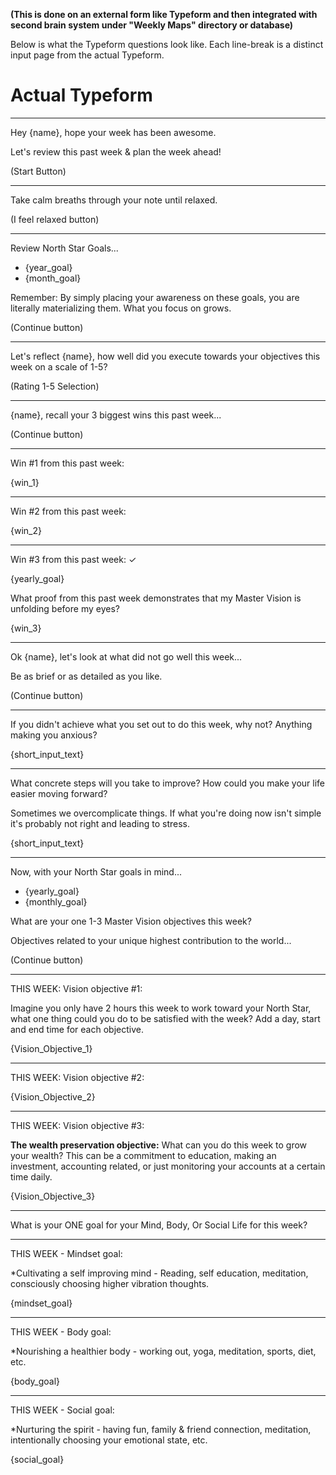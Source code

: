 **(This is done on an external form like Typeform and then integrated with second brain system under "Weekly Maps" directory or database)**

Below is what the Typeform questions look like. Each line-break is a distinct input page from the actual Typeform.

# Actual Typeform

---

Hey {name}, hope your week has been awesome.

Let's review this past week & plan the week ahead!

(Start Button)


---

Take calm breaths through your note until relaxed.

(I feel relaxed button)

---

Review North Star Goals...

- {year_goal}
- {month_goal}

Remember: By simply placing your awareness on these goals, you are literally materializing them. What you focus on grows. 

(Continue button)

---

Let's reflect {name}, how well did you execute towards your objectives this week on a scale of 1-5?

(Rating 1-5 Selection)

---

{name}, recall your 3 biggest wins this past week...

(Continue button)

---

Win #1 from this past week:

{win_1}

---


Win #2 from this past week:

{win_2}

---

Win #3 from this past week: ✓ 

{yearly_goal}

What proof from this past week demonstrates that my Master Vision is unfolding before my eyes?

{win_3}

---

Ok {name}, let's look at what did not go well this week...

Be as brief or as detailed as you like.

(Continue button)

---

If you didn't achieve what you set out to do this week, why not? Anything making you anxious?

{short_input_text}

---

What concrete steps will you take to improve? How could you make your life easier moving forward?

Sometimes we overcomplicate things. If what you're doing now isn't simple it's probably not right and leading to stress.

{short_input_text}

---

Now, with your North Star goals in mind...

- {yearly_goal}
- {monthly_goal}

What are your one 1-3 Master Vision objectives this week?

Objectives related to your unique highest contribution to the world...

(Continue button)

---

THIS WEEK: Vision objective #1:

Imagine you only have 2 hours this week to work toward your North Star, what one thing could you do to be satisfied with the week? Add a day, start and end time for each objective.

{Vision_Objective_1}

---

THIS WEEK: Vision objective #2:

{Vision_Objective_2}

---

THIS WEEK: Vision objective #3:

**The wealth preservation objective:** What can you do this week to grow your wealth? This can be a commitment to education, making an investment, accounting related, or just monitoring your accounts at a certain time daily.

{Vision_Objective_3}

---

What is your ONE goal for your Mind, Body, Or Social Life for this week?

---

THIS WEEK - Mindset goal:

*Cultivating a self improving mind - Reading, self education, meditation, consciously choosing higher vibration thoughts.

{mindset_goal}

---

THIS WEEK - Body goal:

*Nourishing a healthier body - working out, yoga, meditation, sports, diet, etc.

{body_goal}

---

THIS WEEK - Social goal:

*Nurturing the spirit - having fun, family & friend connection, meditation, intentionally choosing your emotional state, etc.

{social_goal}
